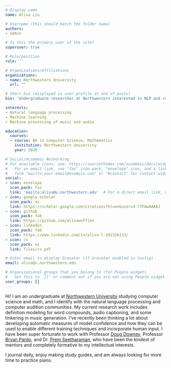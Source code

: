 ```yaml
---
# Display name
name: Alisa Liu

# Username (this should match the folder name)
authors:
- admin

# Is this the primary user of the site?
superuser: true

# Role/position
role: ''

# Organizations/Affiliations
organizations:
- name: Northwestern University
  url: ""

# Short bio (displayed in user profile at end of posts)
bio: 'Undergraduate researcher at Northwestern interested in NLP and computer processing of audio & music'

interests:
- Natural language processing
- Machine learning
- Machine processing of music and audio

education:
  courses:
  - course: BA in Computer Science, Mathematics
    institution: Northwestern University
    year: 2020

# Social/Academic Networking
# For available icons, see: https://sourcethemes.com/academic/docs/widgets/#icons
#   For an email link, use "fas" icon pack, "envelope" icon, and a link in the
#   form "mailto:your-email@example.com" or "#contact" for contact widget.
social:
- icon: envelope
  icon_pack: fas
  link: 'mailto:alisa@u.northwestern.edu'  # For a direct email link, use "mailto:test@example.org".
- icon: google-scholar
  icon_pack: ai
  link: https://scholar.google.com/citations?hl=en&user=3-lTFAwAAAAJ
- icon: github
  icon_pack: fab
  link: https://github.com/alisawuffles
- icon: linkedin
  icon_pack: fab
  link: https://www.linkedin.com/in/alisa-l-28132b113/
- icon: cv
  icon_pack: ai
  link: files/cv.pdf

# Enter email to display Gravatar (if Gravatar enabled in Config)
email: alisa@u.northwestern.edu

# Organizational groups that you belong to (for People widget)
#   Set this to `[]` or comment out if you are not using People widget.  
user_groups: []
---
```


Hi! I am an undergraduate at [Northwestern University](https://www.northwestern.edu/) studying computer science and math, and I identify with the natural language processing and computer audition communities. My current research work includes definition modeling for word compounds, audio captioning, and some tinkering in music generation. I've recently been thinking a lot about developing automatic measures of model confidence and how they can be used to enable different training techniques and incorporate human input. I have been super fortunate to work with Professor [Doug Downey](https://users.cs.northwestern.edu/~ddowney/), Professor [Bryan Pardo](https://users.cs.northwestern.edu/~pardo/), and Dr. [Prem Seetharaman](https://pseeth.github.io/), who have been the kindest of mentors and completely formative to my intellectual interests.

I journal daily, enjoy making study guides, and am always looking for more time to practice piano.
<!-- I'm starting a blog in hopes of sharing academic & personal reflections and practicing creative writing about research! -->
